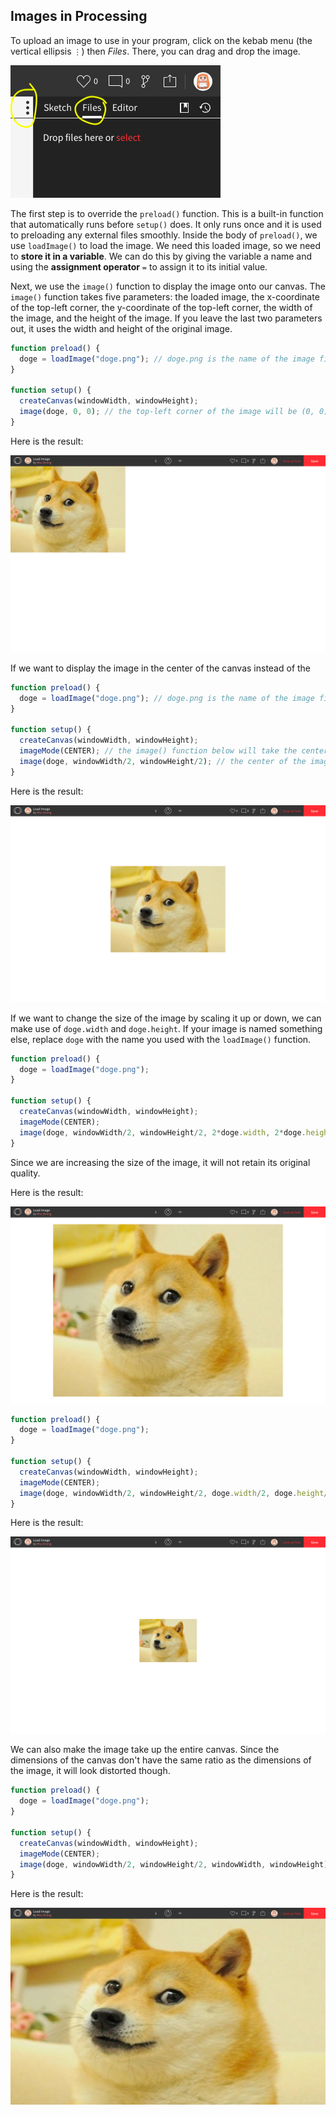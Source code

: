 ## Images in Processing

To upload an image to use in your program, click on the kebab menu (the vertical ellipsis `⋮`) then *Files*. There, you can drag and drop the image.

![](../Images/Files.png)

The first step is to override the `preload()` function. This is a built-in function that automatically runs before `setup()` does. It only runs once and it is used to preloading any external files smoothly. Inside the body of `preload()`, we use `loadImage()` to load the image. We need this loaded image, so we need to **store it in a variable**. We can do this by giving the variable a name and using the **assignment operator** `=` to assign it to its initial value.

Next, we use the `image()` function  to display the image onto our canvas. The `image()` function takes five parameters: the loaded image, the x-coordinate of the top-left corner, the y-coordinate of the top-left corner, the width of the image, and the height of the image. If you leave the last two parameters out, it uses the width and height of the original image.

```js
function preload() {
  doge = loadImage("doge.png"); // doge.png is the name of the image file
}

function setup() {
  createCanvas(windowWidth, windowHeight);
  image(doge, 0, 0); // the top-left corner of the image will be (0, 0)
}
```

Here is the result:

![](../Images/Doge1.png)

If we want to display the image in the center of the canvas instead of the 

```js
function preload() {
  doge = loadImage("doge.png"); // doge.png is the name of the image file
}

function setup() {
  createCanvas(windowWidth, windowHeight);
  imageMode(CENTER); // the image() function below will take the center coordinates
  image(doge, windowWidth/2, windowHeight/2); // the center of the image will be (windowWidth/2, windowHeight/2)
}
```

Here is the result:

![](../Images/Doge2.png)

If we want to change the size of the image by scaling it up or down, we can make use of `doge.width` and `doge.height`. If your image is named something else, replace `doge` with the name you used with the `loadImage()` function.

```js
function preload() {
  doge = loadImage("doge.png");
}

function setup() {
  createCanvas(windowWidth, windowHeight);
  imageMode(CENTER);
  image(doge, windowWidth/2, windowHeight/2, 2*doge.width, 2*doge.height); // doubles the dimensions of the image
}
```

Since we are increasing the size of the image, it will not retain its original quality.

Here is the result:

![](../Images/Doge3.png)

```js
function preload() {
  doge = loadImage("doge.png");
}

function setup() {
  createCanvas(windowWidth, windowHeight);
  imageMode(CENTER);
  image(doge, windowWidth/2, windowHeight/2, doge.width/2, doge.height/2); // halves the dimensions of the image
}
```

Here is the result:

![](../Images/Doge4.png)

We can also make the image take up the entire canvas. Since the dimensions of the canvas don't have the same ratio as the dimensions of the image, it will look distorted though.

```js
function preload() {
  doge = loadImage("doge.png");
}

function setup() {
  createCanvas(windowWidth, windowHeight);
  imageMode(CENTER);
  image(doge, windowWidth/2, windowHeight/2, windowWidth, windowHeight); // takes up the entire canvas
}
```

Here is the result:

![](../Images/Doge5.png)

